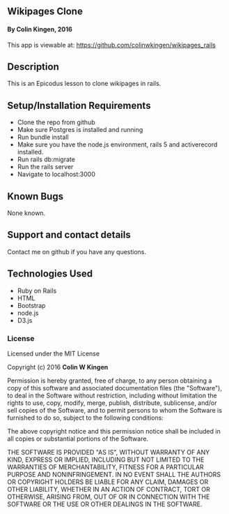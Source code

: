## Wikipages Clone

#### By Colin Kingen, 2016

This app is viewable at: https://github.com/colinwkingen/wikipages_rails

## Description

This is an Epicodus lesson to clone wikipages in rails.


## Setup/Installation Requirements

* Clone the repo from github
* Make sure Postgres is installed and running
* Run bundle install
* Make sure you have the node.js environment, rails 5 and activerecord installed.
* Run rails db:migrate
* Run the rails server
* Navigate to localhost:3000

## Known Bugs

None known.

## Support and contact details

Contact me on github if you have any questions.

## Technologies Used

* Ruby on Rails
* HTML
* Bootstrap
* node.js
* D3.js


### License

Licensed under the MIT License

Copyright (c) 2016 **Colin W Kingen**

Permission is hereby granted, free of charge, to any person obtaining a copy of this software and associated documentation files (the "Software"), to deal in the Software without restriction, including without limitation the rights to use, copy, modify, merge, publish, distribute, sublicense, and/or sell copies of the Software, and to permit persons to whom the Software is furnished to do so, subject to the following conditions:

The above copyright notice and this permission notice shall be included in all copies or substantial portions of the Software.

THE SOFTWARE IS PROVIDED "AS IS", WITHOUT WARRANTY OF ANY KIND, EXPRESS OR IMPLIED, INCLUDING BUT NOT LIMITED TO THE WARRANTIES OF MERCHANTABILITY, FITNESS FOR A PARTICULAR PURPOSE AND NONINFRINGEMENT. IN NO EVENT SHALL THE AUTHORS OR COPYRIGHT HOLDERS BE LIABLE FOR ANY CLAIM, DAMAGES OR OTHER LIABILITY, WHETHER IN AN ACTION OF CONTRACT, TORT OR OTHERWISE, ARISING FROM, OUT OF OR IN CONNECTION WITH THE SOFTWARE OR THE USE OR OTHER DEALINGS IN THE SOFTWARE.
